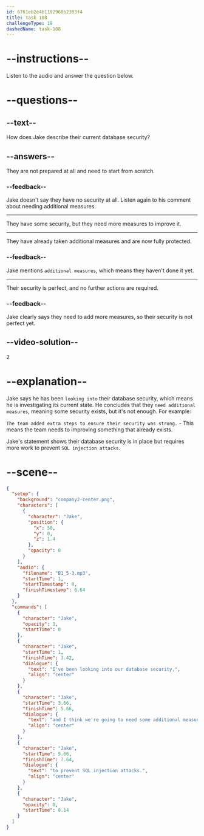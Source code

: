 ```yaml
---
id: 6761eb2e4b1192968b2303f4
title: Task 108
challengeType: 19
dashedName: task-108
---
```

<!-- (audio) Jake: I've been looking into our database security, and I think we're going to need some additional measures to prevent SQL injection attacks. -->

# --instructions--

Listen to the audio and answer the question below.

# --questions--

## --text--

How does Jake describe their current database security?

## --answers--

They are not prepared at all and need to start from scratch.

### --feedback--

Jake doesn't say they have no security at all. Listen again to his comment about needing additional measures.

---

They have some security, but they need more measures to improve it.

---

They have already taken additional measures and are now fully protected.

### --feedback--

Jake mentions `additional measures`, which means they haven't done it yet.

---

Their security is perfect, and no further actions are required.

### --feedback--

Jake clearly says they need to add more measures, so their security is not perfect yet.

## --video-solution--

2

# --explanation--

Jake says he has been `looking into` their database security, which means he is investigating its current state. He concludes that they `need additional measures`, meaning some security exists, but it's not enough. For example:  
 
`The team added extra steps to ensure their security was strong.` - This means the team needs to improving something that already exists.  

Jake's statement shows their database security is in place but requires more work to prevent `SQL injection attacks`.

# --scene--

```json
{
  "setup": {
    "background": "company2-center.png",
    "characters": [
      {
        "character": "Jake",
        "position": {
          "x": 50,
          "y": 0,
          "z": 1.4
        },
        "opacity": 0
      }
    ],
    "audio": {
      "filename": "B1_5-3.mp3",
      "startTime": 1,
      "startTimestamp": 0,
      "finishTimestamp": 6.64
    }
  },
  "commands": [
    {
      "character": "Jake",
      "opacity": 1,
      "startTime": 0
    },
    {
      "character": "Jake",
      "startTime": 1,
      "finishTime": 3.42,
      "dialogue": {
        "text": "I've been looking into our database security,",
        "align": "center"
      }
    },
    {
      "character": "Jake",
      "startTime": 3.66,
      "finishTime": 5.66,
      "dialogue": {
        "text": "and I think we're going to need some additional measures",
        "align": "center"
      }
    },
    {
      "character": "Jake",
      "startTime": 5.66,
      "finishTime": 7.64,
      "dialogue": {
        "text": "to prevent SQL injection attacks.",
        "align": "center"
      }
    },
    {
      "character": "Jake",
      "opacity": 0,
      "startTime": 8.14
    }
  ]
}
```
